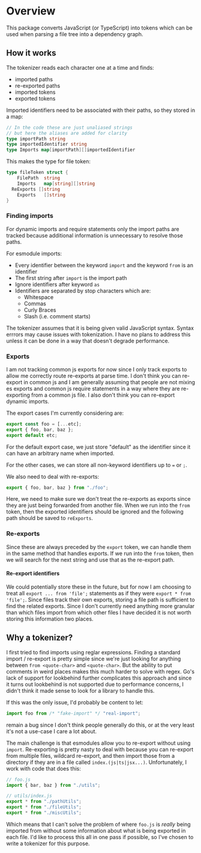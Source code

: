 # Overview

This package converts JavaScript (or TypeScript) into tokens which can be used when parsing a file tree into a dependency graph.

## How it works

The tokenizer reads each character one at a time and finds:

- imported paths
- re-exported paths
- imported tokens
- exported tokens

Imported identifiers need to be associated with their paths, so they stored in a map:

```go
// In the code these are just unaliased strings
// but here the aliases are added for clarity
type importPath string
type importedIdentifier string
type Imports map[importPath][]importedIdentifier
```

This makes the type for file token:

```go
type fileToken struct {
	FilePath  string
	Imports   map[string][]string
  ReExports []string
	Exports   []string
}
```

### Finding imports

For dynamic imports and require statements only the import paths are tracked because additional information is unnecessary to resolve those paths.

For esmodule imports:

- Every identifier between the keyword `import` and the keyword `from` is an identifier
- The first string after `import` is the import path
- Ignore identifiers after keyword `as`
- Identifiers are separated by stop characters which are:
  - Whitespace
  - Commas
  - Curly Braces
  - Slash (i.e. comment starts)

The tokenizer assumes that it is being given valid JavaScript syntax. Syntax errrors may cause issues with tokenization. I have no plans to address this unless it can be done in a way that doesn't degrade performance.

### Exports

I am not tracking common js exports for now since I only track exports to allow me correctly route re-exports at parse time. I don't think you can re-export in common js and I am generally assuming that people are not mixing es exports and common js require statements in a way where they are re-exporting from a common js file. I also don't think you can re-export dynamic imports.

The export cases I'm currently considering are:

```js
export const foo = [...etc];
export { foo, bar, baz };
export default etc;
```

For the default export case, we just store "default" as the identifier since it can have an arbitrary name when imported.

For the other cases, we can store all non-keyword identifiers up to `=` or `;`.

We also need to deal with re-exports:

```js
export { foo, bar, baz } from "./foo";
```

Here, we need to make sure we don't treat the re-exports as exports since they are just being forwarded from another file. When we run into the `from` token, then the exported identifiers should be ignored and the following path should be saved to `reExports`.

### Re-exports

Since these are always preceded by the `export` token, we can handle them in the same method that handles exports. If we run into the `from` token, then we will search for the next string and use that as the re-export path.

#### Re-export identifiers

We could potentially store these in the future, but for now I am choosing to treat all `export ... from 'file';` statements as if they were `export * from 'file';`. Since files track their own exports, storing a file path is sufficient to find the related exports. Since I don't currently need anything more granular than which files import from which other files I have decided it is not worth storing this information two places.

## Why a tokenizer?

I first tried to find imports using reglar expressions. Finding a standard import / re-export is pretty simple since we're just looking for anything between `from <quote-char>` and `<quote-char>`. But the ability to put comments in weird places makes this much harder to solve with regex. Go's lack of support for lookbehind further complicates this approach and since it turns out lookbehind is not supported due to performance concerns, I didn't think it made sense to look for a library to handle this.

If this was the only issue, I'd probably be content to let:

```js
import foo from /* "fake-import" */ "real-import";
```

remain a bug since I don't think people generally do this, or at the very least it's not a use-case I care a lot about.

The main challenge is that esmodules allow you to re-export without using `import`. Re-exporting is pretty nasty to deal with because you can re-export from multiple files, wildcard re-export, and then import those from a directory if they are in a file called `index.(js|ts|jsx...)`. Unfortunately, I work with code that does this:

```js
// foo.js
import { bar, baz } from "./utils";

// utils/index.js
export * from "./pathUtils";
export * from "./fileUtils";
export * from "./miscUtils";
```

Which means that I can't solve the problem of where `foo.js` is _really_ being imported from without some information about what is being exported in each file. I'd like to process this all in one pass if possible, so I've chosen to write a tokenizer for this purpose.
